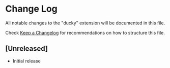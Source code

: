 # Change Log

All notable changes to the "ducky" extension will be documented in this file.

Check [Keep a Changelog](http://keepachangelog.com/) for recommendations on how to structure this file.

## [Unreleased]

- Initial release